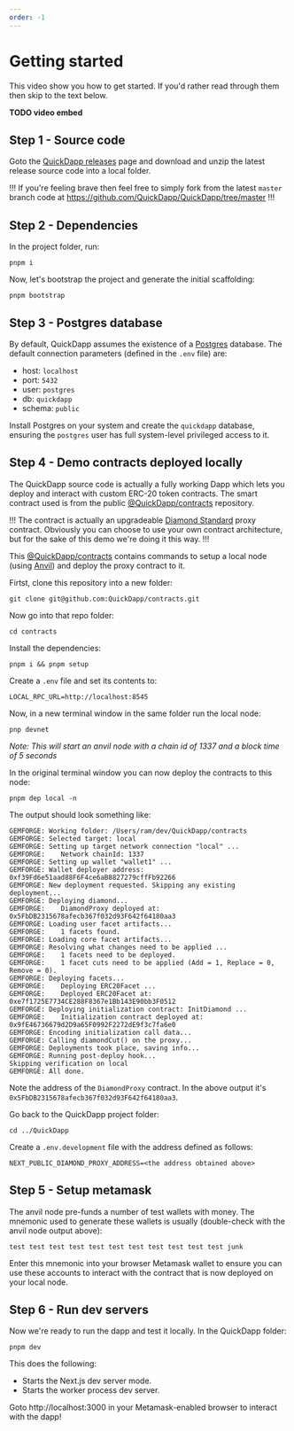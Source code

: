 ```yaml
---
order: -1
---
```


# Getting started

This video show you how to get started. If you'd rather read through them then skip to the text below.

**TODO video embed**

## Step 1 - Source code

Goto the [QuickDapp releases](https://github.com/QuickDapp/QuickDapp/releases) page and download and unzip the latest release source code into a local folder.

!!!
If you're feeling brave then feel free to simply fork from the latest `master` branch code at https://github.com/QuickDapp/QuickDapp/tree/master
!!!

## Step 2 - Dependencies

In the project folder, run:

```shell
pnpm i
```

Now, let's bootstrap the project and generate the initial scaffolding:

```shell
pnpm bootstrap
```

## Step 3 - Postgres database

By default, QuickDapp assumes the existence of a [Postgres](https://www.postgresql.org/) database. The default connection parameters (defined in the `.env` file) are:

* host: `localhost`
* port: `5432`
* user: `postgres`
* db: `quickdapp`
* schema: `public`

Install Postgres on your system and create the `quickdapp` database, ensuring the `postgres` user has full system-level privileged access to it.

## Step 4 - Demo contracts deployed locally

The QuickDapp source code is actually a fully working Dapp which lets you deploy and interact with custom ERC-20 token contracts. The smart contract used is from the public [@QuickDapp/contracts](https://github.com/quickDapp/contracts) repository.

!!!
The contract is actually an upgradeable [Diamond Standard](https://eips.ethereum.org/EIPS/eip-2535) proxy contract. Obviously you can choose to use your own contract architecture, but for the sake of this demo we're doing it this way.
!!!

This [@QuickDapp/contracts](https://github.com/quickDapp/contracts) contains commands to setup a local node (using [Anvil](https://www.alchemy.com/dapps/foundry-anvil)) and deploy the proxy contract to it.

Firtst, clone this repository into a new folder:

```shell
git clone git@github.com:QuickDapp/contracts.git
```

Now go into that repo folder:

```
cd contracts
```

Install the dependencies:

```shell
pnpm i && pnpm setup
```

Create a `.env` file and set its contents to:

```
LOCAL_RPC_URL=http://localhost:8545
```

Now, in a new terminal window in the same folder run the local node:

```
pnp devnet
```

_Note: This will start an anvil node with a chain id of 1337 and a block time of 5 seconds_

In the original terminal window you can now deploy the contracts to this node:

```shell
pnpm dep local -n
```

The output should look something like:

```
GEMFORGE: Working folder: /Users/ram/dev/QuickDapp/contracts
GEMFORGE: Selected target: local
GEMFORGE: Setting up target network connection "local" ...
GEMFORGE:    Network chainId: 1337
GEMFORGE: Setting up wallet "wallet1" ...
GEMFORGE: Wallet deployer address: 0xf39Fd6e51aad88F6F4ce6aB8827279cffFb92266
GEMFORGE: New deployment requested. Skipping any existing deployment...
GEMFORGE: Deploying diamond...
GEMFORGE:    DiamondProxy deployed at: 0x5FbDB2315678afecb367f032d93F642f64180aa3
GEMFORGE: Loading user facet artifacts...
GEMFORGE:    1 facets found.
GEMFORGE: Loading core facet artifacts...
GEMFORGE: Resolving what changes need to be applied ...
GEMFORGE:    1 facets need to be deployed.
GEMFORGE:    1 facet cuts need to be applied (Add = 1, Replace = 0, Remove = 0).
GEMFORGE: Deploying facets...
GEMFORGE:    Deploying ERC20Facet ...
GEMFORGE:    Deployed ERC20Facet at: 0xe7f1725E7734CE288F8367e1Bb143E90bb3F0512
GEMFORGE: Deploying initialization contract: InitDiamond ...
GEMFORGE:    Initialization contract deployed at: 0x9fE46736679d2D9a65F0992F2272dE9f3c7fa6e0
GEMFORGE: Encoding initialization call data...
GEMFORGE: Calling diamondCut() on the proxy...
GEMFORGE: Deployments took place, saving info...
GEMFORGE: Running post-deploy hook...
Skipping verification on local
GEMFORGE: All done.
```

Note the address of the `DiamondProxy` contract. In the above output it's `0x5FbDB2315678afecb367f032d93F642f64180aa3`.

Go back to the QuickDapp project folder:

```shell
cd ../QuickDapp
```

Create a `.env.development` file with the address defined as follows:

```
NEXT_PUBLIC_DIAMOND_PROXY_ADDRESS=<the address obtained above>
```

## Step 5 - Setup metamask

The anvil node pre-funds a number of test wallets with money. The mnemonic used to generate these wallets is usually (double-check with the anvil node output above):

```
test test test test test test test test test test test junk
```

Enter this mnemonic into your browser Metamask wallet to ensure you can use these accounts to interact with the contract that is now deployed on your local node.

## Step 6 - Run dev servers

Now we're ready to run the dapp and test it locally. In the QuickDapp folder:

```shell
pnpm dev
```

This does the following:

* Starts the Next.js dev server mode.
* Starts the worker process dev server.

Goto http://localhost:3000 in your Metamask-enabled browser to interact with the dapp!



